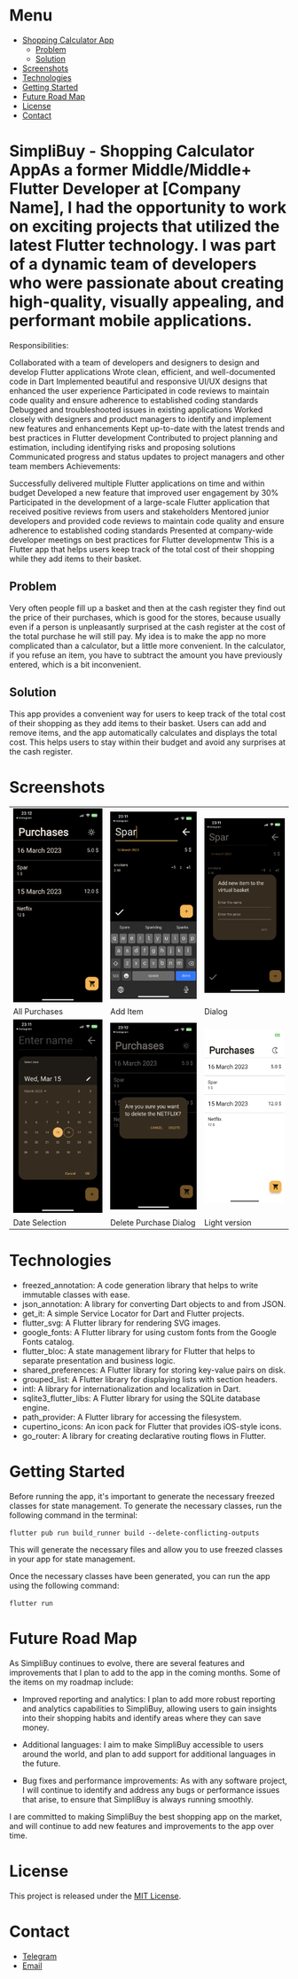 # Menu

- [Shopping Calculator App](#shopping-calculator-app)
    - [Problem](#problem)
    - [Solution](#solution)
- [Screenshots](#screenshots)
- [Technologies](#technologies)
- [Getting Started](#getting-started)
- [Future Road Map](#future-road-map)
- [License](#license)
- [Contact](#contact)

# SimpliBuy - Shopping Calculator AppAs a former Middle/Middle+ Flutter Developer at [Company Name], I had the opportunity to work on exciting projects that utilized the latest Flutter technology. I was part of a dynamic team of developers who were passionate about creating high-quality, visually appealing, and performant mobile applications.

Responsibilities:

Collaborated with a team of developers and designers to design and develop Flutter applications
Wrote clean, efficient, and well-documented code in Dart
Implemented beautiful and responsive UI/UX designs that enhanced the user experience
Participated in code reviews to maintain code quality and ensure adherence to established coding standards
Debugged and troubleshooted issues in existing applications
Worked closely with designers and product managers to identify and implement new features and enhancements
Kept up-to-date with the latest trends and best practices in Flutter development
Contributed to project planning and estimation, including identifying risks and proposing solutions
Communicated progress and status updates to project managers and other team members
Achievements:

Successfully delivered multiple Flutter applications on time and within budget
Developed a new feature that improved user engagement by 30%
Participated in the development of a large-scale Flutter application that received positive reviews from users and stakeholders
Mentored junior developers and provided code reviews to maintain code quality and ensure adherence to established coding standards
Presented at company-wide developer meetings on best practices for Flutter developmentw
This is a Flutter app that helps users keep track of the total cost of their shopping while they add items to their basket.

## Problem
Very often people fill up a basket and then at the cash register they find out the price of their purchases, which is good for the stores, because usually even if a person is unpleasantly surprised at the cash register at the cost of the total purchase he will still pay. My idea is to make the app no more complicated than a calculator, but a little more convenient. In the calculator, if you refuse an item, you have to subtract the amount you have previously entered, which is a bit inconvenient.

## Solution
This app provides a convenient way for users to keep track of the total cost of their shopping as they add items to their basket. Users can add and remove items, and the app automatically calculates and displays the total cost. This helps users to stay within their budget and avoid any surprises at the cash register.

# Screenshots

|  |   |   |
| -------- | -------- | -------- |
| ![Image 1](.git_images/all_purchases.PNG)| ![Image 2](.git_images/adding_purchase.PNG) | ![Image 3](.git_images/add_item_dialog.PNG) |
| All Purchases | Add Item | Dialog |
| ![Image 4](.git_images/date_selection.PNG) | ![Image 5](.git_images/purchase_deletion.PNG) | ![Image 6](.git_images/ligh.PNG) |
| Date Selection | Delete Purchase Dialog | Light version |

# Technologies

- freezed_annotation: A code generation library that helps to write immutable classes with ease.
- json_annotation: A library for converting Dart objects to and from JSON.
- get_it: A simple Service Locator for Dart and Flutter projects.
- flutter_svg: A Flutter library for rendering SVG images.
- google_fonts: A Flutter library for using custom fonts from the Google Fonts catalog.
- flutter_bloc: A state management library for Flutter that helps to separate presentation and business logic.
- shared_preferences: A Flutter library for storing key-value pairs on disk.
- grouped_list: A Flutter library for displaying lists with section headers.
- intl: A library for internationalization and localization in Dart.
- sqlite3_flutter_libs: A Flutter library for using the SQLite database engine.
- path_provider: A Flutter library for accessing the filesystem.
- cupertino_icons: An icon pack for Flutter that provides iOS-style icons.
- go_router: A library for creating declarative routing flows in Flutter.

# Getting Started
Before running the app, it's important to generate the necessary freezed classes for state management. To generate the necessary classes, run the following command in the terminal:

```flutter pub run build_runner build --delete-conflicting-outputs```

This will generate the necessary files and allow you to use freezed classes in your app for state management.

Once the necessary classes have been generated, you can run the app using the following command:

```flutter run```

# Future Road Map
As SimpliBuy continues to evolve, there are several features and improvements that I plan to add to the app in the coming months. Some of the items on my roadmap include:

- Improved reporting and analytics: I plan to add more robust reporting and analytics capabilities to SimpliBuy, allowing users to gain insights into their shopping habits and identify areas where they can save money.

- Additional languages: I aim to make SimpliBuy accessible to users around the world, and plan to add support for additional languages in the future.

- Bug fixes and performance improvements: As with any software project, I will continue to identify and address any bugs or performance issues that arise, to ensure that SimpliBuy is always running smoothly.

I are committed to making SimpliBuy the best shopping app on the market, and will continue to add new features and improvements to the app over time.

# License
This project is released under the [MIT License](https://github.com/IliaKhuzhakhmetov/flutter-simplibuy/blob/main/LICENSE).

# Contact 
- [Telegram](https://t.me/flutter_app_creator)
- [Email](mailto:huzhah@gmail.com)
